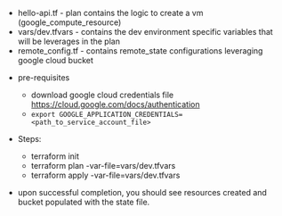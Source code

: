 - hello-api.tf - plan contains the logic to create a vm (google_compute_resource)
- vars/dev.tfvars - contains the dev environment specific variables that will be leverages in the plan
- remote_config.tf - contains remote_state configurations leveraging google cloud bucket

* pre-requisites
    - download google cloud credentials file https://cloud.google.com/docs/authentication
    - `export GOOGLE_APPLICATION_CREDENTIALS=<path_to_service_account_file>`

* Steps:
    - terraform init
    - terraform plan -var-file=vars/dev.tfvars
    - terraform apply -var-file=vars/dev.tfvars

* upon successful completion, you should see resources created and bucket populated with the state file.